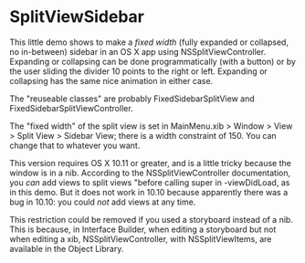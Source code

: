 # SplitViewSidebar

This little demo shows to make a *fixed width* (fully expanded or collapsed, no in-between) sidebar in an OS X app using NSSplitViewController.  Expanding or collapsing can be done programmatically (with a button) or by the user sliding the divider 10 points to the right or left.  Expanding or collapsing has the same nice animation in either case.

The "reuseable classes" are probably FixedSidebarSplitView and FixedSidebarSplitViewController.

The "fixed width" of the split view is set in MainMenu.xib > Window > View > Split View > Sidebar View; there is a width constraint of 150.  You can change that to whatever you want.

This version requires OS X 10.11 or greater, and is a little tricky because the window is in a nib.  According to the NSSplitViewController documentation, you *can* add views to split views "before calling super in -viewDidLoad, as in this demo.  But it does not work in 10.10 because apparently there was a bug in 10.10: you could *not* add views at any time.

This restriction could be removed if you used a storyboard instead of a nib.  This is because, in Interface Builder, when editing a storyboard but not when editing a xib, NSSplitViewController, with NSSplitViewItems, are available in the Object Library.
